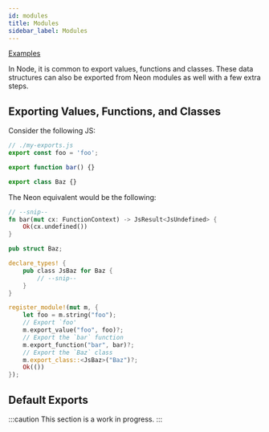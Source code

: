 ```yaml
---
id: modules
title: Modules
sidebar_label: Modules
---
```


[Examples](https://github.com/neon-bindings/examples/tree/master/modules)

In Node, it is common to export values, functions and classes. These data structures can also be exported from Neon modules as well with a few extra steps.

## Exporting Values, Functions, and Classes

Consider the following JS:

```js
// ./my-exports.js
export const foo = 'foo';

export function bar() {}

export class Baz {}
```

The Neon equivalent would be the following:

```rust
// --snip--
fn bar(mut cx: FunctionContext) -> JsResult<JsUndefined> {
    Ok(cx.undefined())
}

pub struct Baz;

declare_types! {
    pub class JsBaz for Baz {
        // --snip--
    }
}

register_module!(mut m, {
    let foo = m.string("foo");
    // Export `foo'
    m.export_value("foo", foo)?;
    // Export the `bar` function
    m.export_function("bar", bar)?;
    // Export the `Baz` class
    m.export_class::<JsBaz>("Baz")?;
    Ok(())
});
```

## Default Exports

:::caution
This section is a work in progress.
:::
